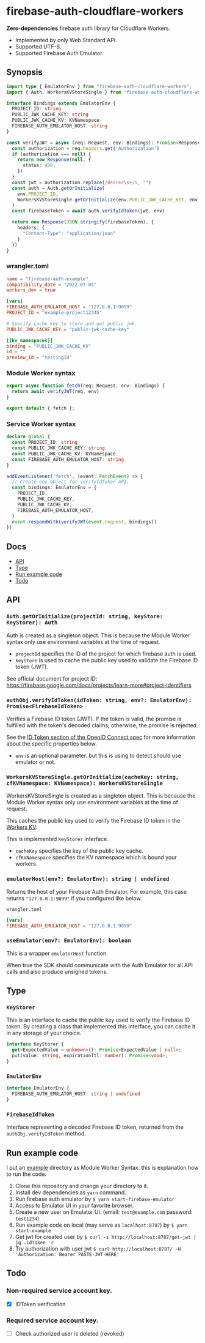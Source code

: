 # firebase-auth-cloudflare-workers

**Zero-dependencies** firebase auth library for Cloudflare Workers.

- Implemented by only Web Standard API.
- Supported UTF-8.
- Supported Firebase Auth Emulator.

## Synopsis

```ts
import type { EmulatorEnv } from "firebase-auth-cloudflare-workers";
import { Auth, WorkersKVStoreSingle } from "firebase-auth-cloudflare-workers";

interface Bindings extends EmulatorEnv {
  PROJECT_ID: string
  PUBLIC_JWK_CACHE_KEY: string
  PUBLIC_JWK_CACHE_KV: KVNamespace
  FIREBASE_AUTH_EMULATOR_HOST: string
}

const verifyJWT = async (req: Request, env: Bindings): Promise<Response> => {
  const authorization = req.headers.get('Authorization')
  if (authorization === null) {
    return new Response(null, {
      status: 400,
    })
  }
  const jwt = authorization.replace(/Bearer\s+/i, "")
  const auth = Auth.getOrInitialize(
    env.PROJECT_ID,
    WorkersKVStoreSingle.getOrInitialize(env.PUBLIC_JWK_CACHE_KEY, env.PUBLIC_JWK_CACHE_KV)
  )
  const firebaseToken = await auth.verifyIdToken(jwt, env)

  return new Response(JSON.stringify(firebaseToken), {
    headers: {
      "Content-Type": "application/json"
    }
  })
}
```

### wrangler.toml

```toml
name = "firebase-auth-example"
compatibility_date = "2022-07-05"
workers_dev = true

[vars]
FIREBASE_AUTH_EMULATOR_HOST = "127.0.0.1:9099"
PROJECT_ID = "example-project12345"

# Specify cache key to store and get public jwk.
PUBLIC_JWK_CACHE_KEY = "public-jwk-cache-key"

[[kv_namespaces]]
binding = "PUBLIC_JWK_CACHE_KV"
id = ""
preview_id = "testingId"
```

### Module Worker syntax

```ts
export async function fetch(req: Request, env: Bindings) {
  return await verifyJWT(req, env)
}

export default { fetch };
```

### Service Worker syntax

```ts
declare global {
  const PROJECT_ID: string
  const PUBLIC_JWK_CACHE_KEY: string
  const PUBLIC_JWK_CACHE_KV: KVNamespace
  const FIREBASE_AUTH_EMULATOR_HOST: string
}

addEventListener('fetch', (event: FetchEvent) => {
  // Create env object for verifyIdToken API.
  const bindings: EmulatorEnv = {
    PROJECT_ID,
    PUBLIC_JWK_CACHE_KEY,
    PUBLIC_JWK_CACHE_KV,
    FIREBASE_AUTH_EMULATOR_HOST,
  }
  event.respondWith(verifyJWT(event.request, bindings))
})
```

## Docs

- [API](#api)
- [Type](#type)
- [Run example code](#run-example-code)
- [Todo](#todo)

## API

### `Auth.getOrInitialize(projectId: string, keyStore: KeyStorer): Auth`

Auth is created as a singleton object. This is because the Module Worker syntax only use environment variables at the time of request.

- `projectId` specifies the ID of the project for which firebase auth is used.
- `keyStore` is used to cache the public key used to validate the Firebase ID token (JWT).

See official document for project ID: https://firebase.google.com/docs/projects/learn-more#project-identifiers

### `authObj.verifyIdToken(idToken: string, env?: EmulatorEnv): Promise<FirebaseIdToken>`

Verifies a Firebase ID token (JWT). If the token is valid, the promise is fulfilled with the token's decoded claims; otherwise, the promise is rejected.

See the [ID Token section of the OpenID Connect spec](http://openid.net/specs/openid-connect-core-1_0.html#IDToken) for more information about the specific properties below.

- `env` is an optional parameter. but this is using to detect should use emulator or not.

### `WorkersKVStoreSingle.getOrInitialize(cacheKey: string, cfKVNamespace: KVNamespace): WorkersKVStoreSingle`

WorkersKVStoreSingle is created as a singleton object. This is because the Module Worker syntax only use environment variables at the time of request.

This caches the public key used to verify the Firebase ID token in the [Workers KV](https://developers.cloudflare.com/workers/runtime-apis/kv/).

This is implemented `KeyStorer` interface.

- `cacheKey` specifies the key of the public key cache.
- `cfKVNamespace` specifies the KV namespace which is bound your workers.

### `emulatorHost(env?: EmulatorEnv): string | undefined`

Returns the host of your Firebase Auth Emulator. For example, this case returns `"127.0.0.1:9099"` if you configured like below.

`wrangler.toml`

```toml
[vars]
FIREBASE_AUTH_EMULATOR_HOST = "127.0.0.1:9099"
```

### `useEmulator(env?: EmulatorEnv): boolean`

This is a wrapper `emulatorHost` function.

When true the SDK should communicate with the Auth Emulator for all API calls and also produce unsigned tokens.

## Type

### `KeyStorer`

This is an interface to cache the public key used to verify the Firebase ID token. By creating a class that implemented this interface, you can cache it in any storage of your choice.

```ts
interface KeyStorer {
  get<ExpectedValue = unknown>(): Promise<ExpectedValue | null>;
  put(value: string, expirationTtl: number): Promise<void>;
}
```

### `EmulatorEnv`

```ts
interface EmulatorEnv {
  FIREBASE_AUTH_EMULATOR_HOST: string | undefined
}
```

### `FirebaseIdToken`

Interface representing a decoded Firebase ID token, returned from the `authObj.verifyIdToken` method.

## Run example code

I put an [example](https://github.com/Code-Hex/firebase-auth-cloudflare-workers/tree/master/example) directory as Module Worker Syntax. this is explanation how to run the code.

1. Clone this repository and change your directory to it.
2. Install dev dependencies as `yarn` command.
3. Run firebase auth emulator by `$ yarn start-firebase-emulator`
4. Access to Emulator UI in your favorite browser.
5. Create a new user on Emulator UI. (email: `test@example.com` password: `test1234`)
6. Run example code on local (may serve as `localhost:8787`) by `$ yarn start-example`
7. Get jwt for created user by `$ curl -s http://localhost:8787/get-jwt | jq .idToken -r`
8. Try authorization with user jwt `$ curl http://localhost:8787/ -H 'Authorization: Bearer PASTE-JWT-HERE'`

## Todo

### Non-required service account key.

- [x] IDToken verification

### Required service account key.

- [ ] Check authorized user is deleted (revoked)
